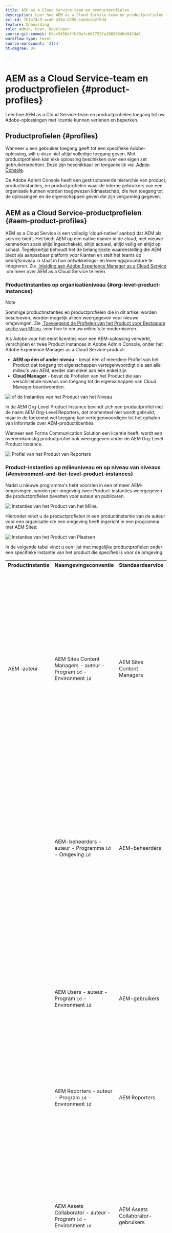 ```yaml
---
title: AEM as a Cloud Service-team en productprofielen
description: Leer hoe AEM as a Cloud Service-team en productprofielen toegang tot uw Adobe-oplossingen met licentie kunnen verlenen en beperken.
exl-id: 7b1474c9-aca0-4354-8798-1abdcda2f6dd
feature: Onboarding
role: Admin, User, Developer
source-git-commit: b9cc5450effb70afcb67725fe38826646d947da9
workflow-type: tm+mt
source-wordcount: '2124'
ht-degree: 0%

---
```



# AEM as a Cloud Service-team en productprofielen {#product-profiles}

Leer hoe AEM as a Cloud Service-team en productprofielen toegang tot uw Adobe-oplossingen met licentie kunnen verlenen en beperken.

## Productprofielen {#profiles}

Wanneer u een gebruiker toegang geeft tot een specifieke Adobe-oplossing, wilt u deze niet altijd volledige toegang geven. Met productprofielen kan elke oplossing beschikken over een eigen set gebruikersrechten. Deze zijn beschikbaar en toegankelijk via [&#x200B; Admin Console &#x200B;](/help/journey-onboarding/admin-console.md).

De Adobe Admin Console heeft een gestructureerde hiërarchie van product, productinstanties, en productprofielen waar de interne gebruikers van een organisatie kunnen worden toegewezen lidmaatschap, die hen toegang tot de oplossingen en de eigenschappen geven die zijn vergunning gegeven.

<!-- Alexandru: Drafting for now 

Your AEM as a Cloud Service team members are added and assigned to one or more of the following product profiles via the Admin Console during onboarding.

* **AEM Administrators**: An AEM administrator is typically assigned to developers, in particular developers who need access to, for example, the development environments. The AEM administrator's product profile is used to grant administrator privileges in the associated AEM instance.

* **AEM Users**: AEM users are the users in your organization who use AEM as a Cloud Service generally to create content. These users need to access AEM to do their tasks. The AEM users product profile is typically assigned to an AEM content author who creates and reviews the content. This content can be of many types such as pages, assets, publications, and so on. The AEM users product profile shown below is assigned to these members.

![Product profiles](/help/onboarding/assets/admin-console-profiles.png) -->

## AEM as a Cloud Service-productprofielen {#aem-product-profiles}

AEM as a Cloud Service is een volledig &#39;cloud-native&#39; aanbod dat AEM als service biedt. Het biedt AEM op een native manier in de cloud, met nieuwe kenmerken zoals altijd ingeschakeld, altijd actueel, altijd veilig en altijd op schaal. Tegelijkertijd behoudt het de belangrijkste waardestelling die AEM biedt als aanpasbaar platform voor klanten en stelt het teams op bedrijfsniveau in staat in hun ontwikkelings- en leveringsprocedure te integreren. Zie [&#x200B; Inleiding aan Adobe Experience Manager as a Cloud Service &#x200B;](/help/overview/introduction.md) om meer over AEM as a Cloud Service te leren.

### Productinstanties op organisatieniveau {#org-level-product-instances}

>[!NOTE]
>
> Sommige productinstanties en productprofielen die in dit artikel worden beschreven, worden mogelijk alleen weergegeven voor nieuwe omgevingen. Zie [&#x200B; Toevoegend de Profielen van het Product voor Bestaande sectie van Milieu &#x200B;](#adding-product-profiles-for-existing-environments) voor hoe te om uw milieu&#39;s te moderniseren.

Als Adobe voor het eerst licenties voor een AEM-oplossing verwerkt, verschijnen er twee Product Instances in Adobe Admin Console, onder het Adobe Experience Manager as a Cloud Service-product:

* **AEM op één of ander niveau** - bevat één of meerdere Profiel van het Product dat toegang tot eigenschappen vertegenwoordigt die aan alle milieu&#39;s van AEM, eerder dan enkel aan één enkel zijn
* **Cloud Manager** - bevat de Profielen van het Product die aan verschillende niveaus van toegang tot de eigenschappen van Cloud Manager beantwoorden.

<!--
>[!NOTE]
>
>For existing programs, the AEM Org-Level Product Instance is created upon selecting the **Update product** profiles action for a given environment.
-->

![&#x200B; of de Instanties van het Product van het Niveau &#x200B;](/help/onboarding/assets/orglevel.png)

In de AEM Org-Level Product Instance bevindt zich een productprofiel met de naam AEM Org-Level Reporters, dat momenteel niet wordt gebruikt, maar in de toekomst wel toegang kan vertegenwoordigen tot het ophalen van informatie over AEM-productlicenties.

Wanneer een Forms Communication Solution een licentie heeft, wordt een overeenkomstig productprofiel ook weergegeven onder de AEM Org-Level Product Instance.

![&#x200B; Profiel van het Product van Reporters &#x200B;](/help/onboarding/assets/org-level-reporters.png)

### Product-instanties op milieuniveau en op niveau van niveaus {#environment-and-tier-level-product-instances}

Nadat u nieuwe programma&#39;s hebt voorzien in een of meer AEM-omgevingen, worden per omgeving twee Product-instanties weergegeven die productprofielen bevatten voor auteur en publiceren.

![&#x200B; Instanties van het Product van het Milieu &#x200B;](/help/onboarding/assets/env-productinstances.png)

Hieronder vindt u de productprofielen in een productinstantie van de auteur voor een organisatie die een omgeving heeft ingericht in een programma met AEM Sites:

![&#x200B; Instanties van het Product van Plaatsen &#x200B;](/help/onboarding/assets/sites-product-instances.png)

In de volgende tabel vindt u een lijst met mogelijke productprofielen onder een specifieke instantie van het product die specifiek is voor de omgeving.

<table style="table-layout:auto">
    <tr>
        <th>Productinstantie</th>
        <th>Naamgevingsconventie</th>
        <th>Standaardservice</th>
        <th>Beschrijving</th>
    </tr>
    <tr>
        <td>AEM-auteur</td>
        <td>AEM Sites Content Managers - auteur - Program <code>id</code> - Environment <code>id</code></td>
        <td>AEM Sites Content Managers</td>
        <td>
            <ul>
                <li>Bedoeld voor gecontroleerde toegang tot AEM Sites-ontwerpfuncties in deze omgeving. Gebruikers in dit productprofiel zijn lid van de AEM Sites-groep die de inhoud heeft gemaakt en die automatisch in AEM wordt gemaakt. De AEM-groepsmachtigingen moeten in AEM worden geconfigureerd met het gewenste toegangsniveau.</li><br>
                <li>Als de standaardservice geselecteerd blijft
                    <ul>
                        <li>gebruikers in dit productprofiel zijn ook lid van de AEM-groep "AEM Sites Content Managers - Service".</li>
                      <!--  <li>users in this product profile will have access to AEM Sites Content Management API.</li>
                        <li>an Adobe Developer Console API OAuth S2S project containing AEM Sites Content Management API can optionally be scoped to this environment.</li>-->
                    </ul>
                </li>
            </ul>
        </td>
    </tr>
    <tr>
        <td></td>
        <td>AEM-beheerders - auteur - Programma <code>id</code> - Omgeving <code>id</code></td>
        <td>AEM-beheerders</td>
        <td>
            <ul>
                <li>Bedoeld voor onbeperkte toegang tot AEM-functies voor auteur en publicatie van omgeving. Gebruikers in dit productprofiel zijn lid van de AEM Administrator's auteurgroep van AEM die automatisch in AEM wordt gemaakt.</li><br>
                <li>Als de standaardservice geselecteerd blijft
                    <ul>
                        <li>gebruikers in dit productprofiel zullen ook lid zijn van de AEM-groep "AEM Administrators - Service"</li>
                    </ul>
                </li>
            </ul>
        </td>
    </tr>
    <tr>
        <td></td>
        <td>AEM Users - auteur - Program <code>id</code> - Environment <code>id</code></td>
        <td>AEM-gebruikers</td>
        <td>
            <ul>
                <li>Bedoeld voor zeer beperkte toegang tot de milieueigenschappen van de AEM-auteur. Gebruikers in dit productprofiel zijn lid van de AEM-groep "Medewerkers" die automatisch in AEM wordt gemaakt</li><br>
                <li>Als de standaardservice geselecteerd blijft
                    <ul>
                        <li>gebruikers in dit productprofiel zijn ook lid van de AEM-groep "AEM Users - Service"</li>
                    </ul>
                </li>
            </ul>
        </td>
    </tr>
    <tr>
        <td></td>
        <td>AEM Reporters - auteur - Program <code>id</code> - Environment <code>id</code></td>
        <td>AEM Reporters</td>
        <td>
            <ul>
                <li>Momenteel niet gebruikt, maar in de toekomst kan toegang tot rapporteringsinformatie over de auteursrij voor dit milieu verlenen.</li>
            </ul>
        </td>
    </tr>
    <tr>
        <td></td>
        <td>AEM Assets Collaborator - auteur - Program <code>id</code> - Environment <code>id</code></td>
        <td>AEM Assets Collaborator-gebruikers</td>
        <td>
        <ul>
                <li>Werken met middelen van Experience Manager via integratie van Assets die beschikbaar is voor uw organisatie in andere Adobe-producten en niet-Adobe-toepassingen.
                </li>
                <li>Elementen maken en bewerken met behulp van ingebouwde Adobe Express en Firefly, waarbij gebruik wordt gemaakt van professioneel ontworpen sjablonen, merkpakketten, Adobe Stock-middelen enzovoort.</li>
                <li>Gebruik AEM Assets Content Hub Portal voor toegang tot en gebruik goedgekeurde middelen van uw organisatie.</li>
          <ul>
    </tr>
    <tr>
        <td></td>
        <td>AEM Assets Power User - auteur - Program <code>id</code> - Environment <code>id</code></td>
        <td>AEM Assets Power Users</td>
<td>
        <ul>
                <li>Open alle AEM Assets-mogelijkheden, inclusief het beheer van middelen, metagegevens en het algemene beheer en de automatisering van digitale middelen.</li>
                <li>Werken met middelen van Experience Manager via integratie van Assets die beschikbaar is voor uw organisatie in andere Adobe-producten en niet-Adobe-toepassingen.
                </li>
                <li>Elementen maken en bewerken met behulp van ingebouwde Adobe Express en Firefly, waarbij gebruik wordt gemaakt van professioneel ontworpen sjablonen, merkpakketten, Adobe Stock-middelen enzovoort.</li>
                <li>Gebruik AEM Assets Content Hub Portal voor toegang tot en gebruik goedgekeurde middelen van uw organisatie.</li>
          <ul>
</td>
    </tr>
    <tr>
        <td></td>
        <td>AEM Forms Content Managers - auteur - Program <code>id</code> - Environment <code>id</code></td>
        <td>AEM Forms Content Managers</td>
        <td>
            <ul>
                <li>Bedoeld voor gecontroleerde toegang tot AEM Forms-ontwerpfuncties in deze omgeving. Gebruikers in dit productprofiel zijn lid van de AEM-groep voor AEM Forms-formulieren en gebruikers, die automatisch in AEM wordt gemaakt.</li><br>
                <li>Als de standaardservice geselecteerd blijft
                    <ul>
                        <li>gebruikers in dit productprofiel zijn ook lid van de AEM-groep "AEM Forms Content Managers - Service".</li>
                    </ul>
                </li>
            </ul>
        </td>
    </tr>
    <tr>
        <td></td>
        <td>AEM Forms Developers - auteur - Program <code>id</code> - Environment <code>id</code></td>
        <td>AEM Forms Developers</td>
        <td>
            <ul>
                <li>Bedoeld voor gecontroleerde toegang tot AEM Forms-ontwerpfuncties in deze omgeving. Gebruikers in dit productprofiel zijn lid van de AEM-groep voor gebruikers die gebruikmaken van AEM Forms-formulieren, die automatisch wordt gemaakt in AEM. Deze gebruikers hebben het recht om XDP's en de auteur Modellen van de Gegevens van de Vorm ook naast normale vormauteurstaken te uploaden.</li><br>
                <li>Als de standaardservice geselecteerd blijft
                    <ul>
                        <li>gebruikers in dit productprofiel zijn ook lid van de AEM-groep "AEM Forms Developers - Service".</li>
                    </ul>
                </li>
            </ul>
        </td>
    </tr>
    <tr>
        <td></td>
        <td>AEM Forms Communications Service Users - auteur - Program <code>id</code> - Environment <code>id</code></td>
        <td>AEM Forms Communications Service-gebruikers</td>
        <td>
            <ul>
                <li>Bedoeld voor gecontroleerde toegang tot AEM Forms Communications Services-functies in deze omgeving. Gebruikers in dit productprofiel zijn lid van de AEM-groep voor AEM Forms-formulieren en gebruikers, die automatisch in AEM wordt gemaakt.</li><br>
                <li>Als de standaardservice geselecteerd blijft
                    <ul>
                        <li>gebruikers in dit productprofiel zijn ook lid van de AEM-groep "AEM Forms Communications Service Users - Service".</li>
                    </ul>
                </li>
            </ul>
        </td>
    </tr>
    <tr>
        <td>AEM Publiceren</td>
        <td>AEM Users - publish - Program <code>id</code> - Environment <code>id</code></td>
        <td>AEM-gebruikers</td>
        <td>
            <ul>
                <li>Bedoeld voor zeer beperkte toegang tot de milieueigenschappen van de AEM-auteur. Gebruikers in dit productprofiel zijn lid van de AEM-groep "Contribute" die automatisch in AEM wordt gemaakt</li><br>
                <li>Als de standaardservice geselecteerd blijft
                    <ul>
                        <li>gebruikers in dit productprofiel zijn ook lid van de AEM-groep "AEM Users - Service".</li>
                    </ul>
                </li>
            </ul>
        </td>
    </tr>
    <tr>
        <td></td>
        <td>AEM-verslaggevers - publiceren - Programma <code>id</code> - Omgeving <code>id</code></td>
        <td>AEM Reporters</td>
        <td>
            <ul>
                <li>Momenteel niet gebruikt, maar in de toekomst kan dit voor deze omgeving toegang bieden tot rapportage-informatie over de publicatielaag.</li>
            </ul>
        </td>
    </tr>
   <tr>
        <td></td>
        <td>AEM Forms Communications Service Users - publish - Program <code>id</code> - Environment <code>id</code></td>
        <td>AEM Forms Communications Service-gebruikers</td>
        <td>
            <ul>
                <li>Bedoeld voor gecontroleerde toegang tot AEM Forms Communications Services-functies in deze omgeving. Gebruikers in dit productprofiel zijn lid van de AEM-groep voor AEM Forms-formulieren en gebruikers, die automatisch in AEM wordt gemaakt.</li><br>
                <li>Als de standaardservice geselecteerd blijft
                    <ul>
                        <li>gebruikers in dit productprofiel zijn ook lid van de AEM-groep "AEM Forms Communications Service Users - Service".</li>
                    </ul>
                </li>
            </ul>
        </td>
    </tr>
</table>

Merk op dat elk Profiel van het Product een bijbehorende Dienst van het Profiel van het Product heeft die door gebrek wordt toegelaten. Tenzij u complexe toegangsvereisten hebt, wordt het geadviseerd om enkel de StandaardDienst geselecteerd te houden. Een overeenkomstige groep van AEM zal in AEM met de noemende overeenkomst `<Product Profile Prefix> - Service` (bijvoorbeeld, **de Inhoud van AEM Sites Managers - de Dienst**) worden gecreeerd, en de gebruikers in de profielen van het ouderproduct zullen automatisch lid van die overeenkomstige groep van AEM worden.

De AEM-groep in AEM die aan de service is gekoppeld, heeft de geaggregeerde set gebruikers die in alle bijbehorende productprofielen van die service voor die combinatie op milieuniveau bestaan.

![&#x200B; de Diensten &#x200B;](/help/onboarding/assets/services.png)

In de volgende afbeelding ziet u de AEM-groepen die overeenkomen met de productprofiel en service van de auteur van AEM Sites Content Managers.

![&#x200B; Groep van AEM aan de afbeelding van de Dienst &#x200B;](/help/onboarding/assets/profile-to-service-mapping.png)

>[!NOTE]
>
>Elke gebruiker die aan een het productprofiel van AEM as a Cloud Service wordt toegewezen heeft read-only toegang tot Cloud Manager via de **&#x200B;**&#x200B;rol van de Gebruiker van Cloud Manager.
>
>De gebruikers met slechts de **rol van de Gebruiker 0&rbrace; Cloud Manager kunnen in Cloud Manager registreren en aan de de auteursmilieu&#39;s van AEM navigeren (als zij) bestaan door de** Programma&#39;s **menuopties te gebruiken.** De **rol van de Gebruiker van 0&rbrace; Cloud Manager &lbrace;is niet voldoende om tot programmadetails toegang te hebben.** Als dergelijke toegang nodig is, moeten de gebruikers extra rollen door hun systeembeheerder worden verleend.

>[!WARNING]
>
>De **Beheerders van AEM** productprofielnaam moet niet worden veranderd. Het veranderen van de naam van het **productprofiel van de Beheerders van AEM** &lbrace;zal beheerderrechten uit alle gebruikers verwijderen die aan dat profiel worden toegewezen.

>[!TIP]
>
>* Meer over het productprofielen van AEM leren, zie [&#x200B; Toewijzend de Profielen van het Product van AEM &#x200B;](/help/journey-onboarding/assign-profiles-aem.md).
>* Voor meer informatie over het onboarding proces, zie [&#x200B; onboarding reis &#x200B;](/help/journey-onboarding/overview.md).

### Productprofielen toevoegen voor bestaande omgevingen {#adding-product-profiles-for-existing-environments}

In omgevingen die vóór begin april 2024 zijn gemaakt, ontbreken mogelijk de in bovenstaande secties beschreven productinstantie op Org-niveau en bepaalde productprofielen. Bestaande productprofielen zullen ook de de dienstknevels missen. U wordt aangeraden deze productprofielen bij te werken. Dit is een eerste vereiste voor toegang tot bepaalde toekomstige API&#39;s.

Als voor een of meer omgevingen in een programma de productprofielen moeten worden bijgewerkt, geeft Cloud Manager de onderstaande kennisgeving weer. Merk op dat een milieu op de recentste versie van AEM moet zijn alvorens zijn productprofielen kunnen worden bijgewerkt.

![&#x200B; Moderniseer de Profielen van het Product &#x200B;](/help/onboarding/assets/modernize-product-profiles.png)

Het klikken **voegt de knoop van Profielen van het Product** toe zal een menu openen dat opties toont om nieuwe productprofielen aan alle milieu&#39;s toe te voegen beschikbaar in het programma of de individuele milieu&#39;s.

![&#x200B; vervang Milieu&#39;s &#x200B;](/help/onboarding/assets/choose-env-r.png)

Klik **Alle Milieu&#39;s** om de nieuwe productprofielen aan alle milieu&#39;s in het programma toe te voegen. Alternatief, klik **Individuele Milieu&#39;s** om de nieuwe productprofielen aan geselecteerde milieu&#39;s toe te voegen; dit navigeert de gebruiker aan een milieu&#39;s die pagina van een lijst maken, waar **toevoegen de actie van de Profielen van het Product** van het **Meer pictogram van Opties** kan worden geselecteerd.

![&#x200B; Individuele Milieu&#39;s &#x200B;](/help/onboarding/assets/individual-environments.png)

U kunt productprofielen ook toevoegen aan geselecteerde omgevingen door naar de sectie Omgeving van de pagina Programmaoverzicht te navigeren, op het pictogram Meer opties voor een omgeving te klikken en Productprofielen toevoegen te selecteren.

In de status van de omgeving wordt het toevoegen van productprofielen weergegeven terwijl de nieuwe productprofielen worden toegevoegd en vervolgens wordt Running weergegeven wanneer het proces is voltooid.


## Cloud Manager-productprofielen {#cloud-manager-product-profiles}

Cloud Manager beschikt over vooraf geconfigureerde productprofielen die kunnen worden beschouwd als op rollen gebaseerde machtigingen. Uw systeembeheerder is verantwoordelijk voor het instellen van uw Cloud Manager-team door deze toe te wijzen aan deze productprofielen.

>[!TIP]
>
>Zie [&#x200B; Rol Gebaseerde Toestemmingen in Cloud Manager &#x200B;](/help/onboarding/cloud-manager-introduction.md#role-based-permissions) voor meer details.

Aan elk van de productprofielen zijn specifieke machtigingen gekoppeld.

* **BedrijfsEigenaar**
   * In deze rol hebt u de toestemming om een nieuw programma toe te voegen of een programma uit te geven, een milieu toe te voegen of bij te werken, code in het milieu van AEM op te stellen, of de controles van de codekwaliteit uit te voeren.
   * Deze gebruiker is verantwoordelijk voor het definiëren van KPI&#39;s, het goedkeuren van productieimplementaties en het overschrijven van belangrijke 3-tivelige fouten indien nodig.
* **Manager van de Plaatsing**
   * In deze rol, hebt u de toestemming om een milieu toe te voegen of bij te werken, om het even welke pijpleiding in werking te stellen, en code in het milieu van AEM op te stellen, of de controles van de codekwaliteit uit te voeren.
   * Deze gebruiker beheert implementatiebewerkingen en gebruikt Cloud Manager om staging-/productieimplementaties uit te voeren, CI-/CD-pijpleidingen te bewerken, belangrijke 3-tielfouten indien nodig goed te keuren en toegang te krijgen tot de git-opslagruimte.
* **Ontwikkelaar**
   * In deze rol, hebt u de toestemming om persoonlijke toegangstokens te produceren om tot git toegang te hebben.
   * Deze gebruiker ontwikkelt en test de code van de douanetoepassing en gebruikt hoofdzakelijk Cloud Manager om plaatsingsstatus te bekijken en kan tot de git bewaarplaats voor codeverplichtingen toegang hebben.
* **Manager van het Programma**
   * In deze rol, hebt u de toestemming om pijpleidingen te plannen, de de kwaliteitsspoorten van drie lagen met voeten te treden, en productiegoedkeuring te verstrekken.
   * Deze gebruiker gebruikt Cloud Manager om teamopstelling uit te voeren, status te herzien, KPIs te bekijken, en kan belangrijke 3-rij mislukkingen goedkeuren wanneer noodzakelijk.

Een gebruiker kan aan veelvoudige productprofielen worden toegewezen. Bijvoorbeeld, die zowel **BedrijfsEigenaar** toewijst en **Plaatsing leidt** r rollen aan een gebruiker hen de som deze toestemmingen.

Uw Cloud Manager-team omvat ten minste:

* Één **BedrijfsEigenaar**, die typisch ook de systeembeheerder is, en moet de eerste persoon aan login en toegang Cloud Manager zijn
* Één **Manager van de Plaatsing**
* Één **Ontwikkelaar**

>[!NOTE]
>
>Gebruikers die toegang tot AEM as a Cloud Service willen krijgen, moeten behoren tot een van de volgende twee productprofielen: `AEM Users` of `AEM Administrators` . Machtigingen om Cloud Manager te beheren volstaan niet.

>[!TIP]
>
>* Meer over het productprofielen van Cloud Manager leren, zie [&#x200B; Toewijzend de Leden van het Team aan de Profielen van het Product van Cloud Manager &#x200B;](/help/journey-onboarding/assign-profiles-cloud-manager.md).
>* Voor meer informatie over het onboarding proces, zie [&#x200B; onboarding reis &#x200B;](/help/journey-onboarding/overview.md).
